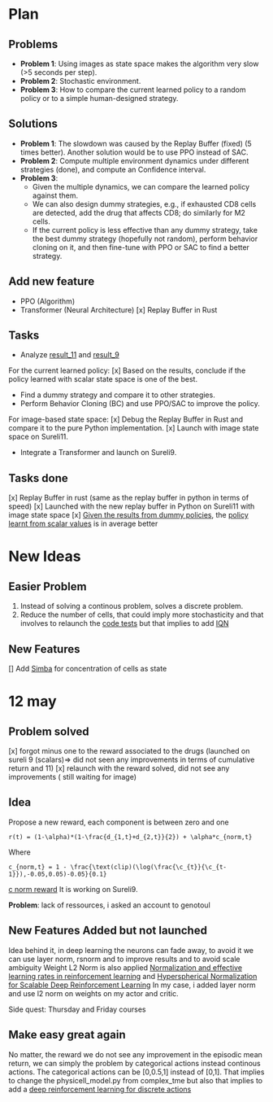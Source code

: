 # Plan

## Problems
- **Problem 1**: Using images as state space makes the algorithm very slow (>5 seconds per step).
- **Problem 2**: Stochastic environment.
- **Problem 3**: How to compare the current learned policy to a random policy or to a simple human-designed strategy.

## Solutions
- **Problem 1**: The slowdown was caused by the Replay Buffer (fixed) (5 times better). Another solution would be to use PPO instead of SAC.
- **Problem 2**: Compute multiple environment dynamics under different strategies (done), and compute an Confidence interval.
- **Problem 3**: 
  - Given the multiple dynamics, we can compare the learned policy against them.
  - We can also design dummy strategies, e.g., if exhausted CD8 cells are detected, add the drug that affects CD8; do similarly for M2 cells.
  - If the current policy is less effective than any dummy strategy, take the best dummy strategy (hopefully not random), perform behavior cloning on it, and then fine-tune with PPO or SAC to find a better strategy.

## Add new feature
- PPO (Algorithm)
- Transformer (Neural Architecture)
[x] Replay Buffer in Rust

## Tasks
- Analyze [result_11](https://github.com/Dante-Berth/PhysiGym/blob/main/rl/code_tests/stochastic_results_sureli11.csv) and [result_9](https://github.com/Dante-Berth/PhysiGym/blob/main/rl/code_tests/stochastic_results_sureli9.csv)

For the current learned policy:
[x] Based on the results, conclude if the policy learned with scalar state space is one of the best.
- Find a dummy strategy and compare it to other strategies.
- Perform Behavior Cloning (BC) and use PPO/SAC to improve the policy.

For image-based state space:
[x] Debug the Replay Buffer in Rust and compare it to the pure Python implementation.
[x] Launch with image state space on Sureli11.
- Integrate a Transformer and launch on Sureli9.


## Tasks done
[x] Replay Buffer in rust (same as the replay buffer in python in terms of speed)
[x] Launched with the new replay buffer in Python on Sureli11 with image state space
[x] [Given the results from dummy policies](https://github.com/Dante-Berth/PhysiGym/tree/main/rl/code_tests), the [policy learnt from scalar values](https://wandb.ai/corporate-manu-sureli/SAC_IMAGE_COMPLEX_TME/runs/8y6ebe1p?nw=nwuseralexandrebertin) is in average better

# New Ideas
## Easier Problem
1) Instead of solving a continous problem, solves a discrete problem. 
2) Reduce the number of cells, that could imply more stochasticity and that involves to relaunch the [code tests](https://github.com/Dante-Berth/PhysiGym/tree/main/rl/code_tests) but that implies to add [IQN](https://proceedings.mlr.press/v80/dabney18a/dabney18a.pdf)
## New Features
[] Add [Simba](https://arxiv.org/pdf/2410.09754) for concentration of cells as state 

# 12 may
## Problem solved
[x] forgot minus one to the reward associated to the drugs (launched on sureli 9 (scalars)=> did not seen any improvements in terms of cumulative return and 11)
[x] relaunch with the reward solved, did not see any improvements ( still waiting for image)

## Idea
Propose a new reward, each component is between zero and one
```
r(t) = (1-\alpha)*(1-\frac{d_{1,t}+d_{2,t}}{2}) + \alpha*c_{norm,t}
```
Where
```
c_{norm,t} = 1 - \frac{\text(clip)(\log(\frac{\c_{t}}{\c_{t-1}}),-0.05,0.05)-0.05}{0.1}
```
[c norm reward](https://github.com/Dante-Berth/PhysiGym/blob/main/model/complex_tme/custom_modules/physigym/physicell_model.py)
It is working on Sureli9.

**Problem**: lack of ressources, i asked an account to genotoul

## New Features Added but not launched
Idea behind it, in deep learning the neurons can fade away, to avoid it we can use layer norm, rsnorm and to improve results and to avoid scale ambiguity Weight L2 Norm is also applied [Normalization and effective learning rates in reinforcement learning](https://arxiv.org/pdf/2407.01800) and [Hyperspherical Normalization for Scalable Deep Reinforcement Learning](https://arxiv.org/pdf/2502.15280)
In my case, i added layer norm and use l2 norm on weights on my actor and critic.

Side quest: Thursday and Friday courses

## Make easy great again
No matter, the reward we do not see any improvement in the episodic mean return, we can simply the problem by categorical actions instead continous actions. The categorical actions can be \[0,0.5,1\] instead of \[0,1\]. That implies to change the physicell_model.py from complex_tme but also that implies to add a [deep reinforcement learning for discrete actions](https://github.com/vwxyzjn/cleanrl/blob/master/cleanrl/c51.py)